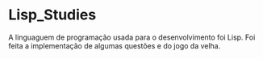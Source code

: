 # Lisp_Studies

A linguaguem de programação usada para o desenvolvimento foi Lisp. Foi feita a implementação de algumas questões e do jogo da velha. 


